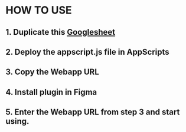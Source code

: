 # HOW TO USE
## 1. Duplicate this [Googlesheet](https://docs.google.com/spreadsheets/d/1p59sAA8vxkoWK57ju3dzbrf5xGqn1M7CwZNT2benLq4/edit?usp=sharing)
## 2. Deploy the appscript.js file in AppScripts
## 3. Copy the Webapp URL
## 4. Install plugin in Figma
## 5. Enter the Webapp URL from step 3 and start using.
